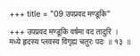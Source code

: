 +++
title = "09 उपप्रवद मण्डूकि"

+++
उपप्रवद मण्डूकि वर्षमा वद तादुरि ।  
मध्ये हृदस्य प्लवस्व विगृह्य चतुरः पदः ॥ १३ ॥